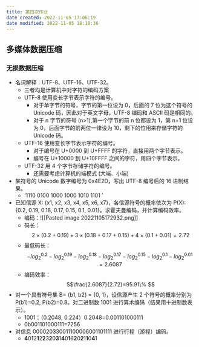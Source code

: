 ```yaml
---
title: 第四次作业
date created: 2022-11-05 17:06:19
date modified: 2022-11-05 18:18:36
---
```


## 多媒体数据压缩

### 无损数据压缩

- 名词解释：UTF-8、UTF-16、UTF-32。
	- 三者均是计算机中对字符的编码方案
	- UTF-8 使用变长字节表示字符的编号。
		- 对于单字节的符号，字节的第一位设为 0，后面的 7 位为这个符号的 Unicode 码，因此对于英文字母，UTF-8 编码和 ASCII 码是相同的。
		- 对于 n 字节的符号 (n>1),第一个字节的前 n 位都设为 1，第 n+1 位设为 0，后面字节的前两位一律设为 10，剩下的位用来存储字符的 Unicode 码。
	- UTF-16 使用变长字节表示字符的编号。
		- 对于编号在 U+0000 到 U+FFFF 的字符，直接用两个字节表示。
		- 编号在 U+10000 到 U+10FFFF 之间的字符，用四个字节表示。
	- UTF-32 用 4 个字节存储字符的编号。
		- 还需要考虑计算机的端模式 (大端、小端)
- 某符号的 Unicode 数字编号为 0x4E2D，写出 UTF-8 编号后的 16 进制结果。
	- ‘1110 0100 1000 1000 1010 1101 ’
- 已知信源 X: {x1, x2, x3, x4, x5, x6, x7}，各信源符号的概率依次为 P(X): {0.2, 0.19, 0.18, 0.17, 0.15, 0.1, 0.01}。求霍夫曼编码，并计算编码效率。
	- 编码：![[Pasted image 20221105172932.png]]
	- 码长：$$2\times (0.2+0.19)+3\times (0.18+0.17+0.15) + 4\times (0.1+0.01)=2.72 $$
	- 最低码长：$$ -log_2^{0.2}-log_2^{0.19}-log_2^{0.18}-log_2^{0.17}-log_2^{0.15}-log_2^{0.1}-log_2^{0.01}=2.6087$$
	- 编码效率：$$\frac{2.6087}{2.72}=95.91\% $$
- 对一个具有符号集 B= {b1, b2} = {0, 1}，设信源产生 2 个符号的概率分别为 P(b1)=0.2, P(b2)=0.8。对二进制数 1001 进行算术编码（结果用十进制数表示）。
	- 1001：（0.2048, 0.224）0.2048=0.001101000111
	- 0b001101000111=7256
- 对信息 000020330011100006001101111 进行行程（游程）编码。
	- **4**0**1**2**1**2**2**3**2**0**3**1**4**0**1**6**2**0**2**1**1**0**4**1
